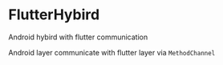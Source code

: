# FlutterHybird
Android hybird with flutter communication

Android layer communicate with flutter layer via `MethodChannel`
